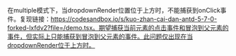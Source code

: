 在multiple模式下，当dropdownRender位置位于上方时，不能捕获到onClick事件。复现链接：https://codesandbox.io/s/kuo-zhan-cai-dan-antd-5-7-0-forked-lxfdv2?file=/demo.tsx。期望捕获当前元素的点击事件和冒泡到父元素的事件，但实际上只能捕获到冒泡到父元素的事件。此问题仅出现在当dropdownRender位于上方时。
